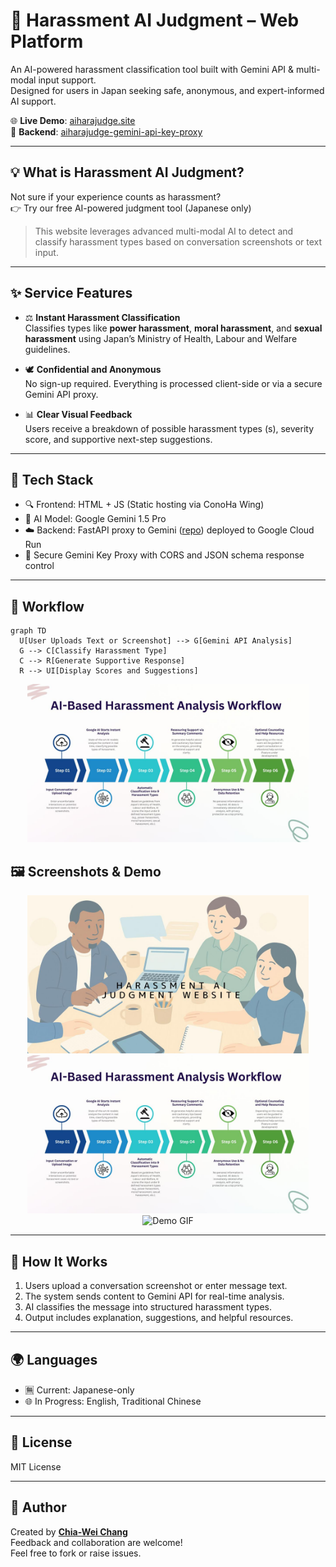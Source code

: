 # 🚨 Harassment AI Judgment – Web Platform

An AI-powered harassment classification tool built with Gemini API & multi-modal input support.  
Designed for users in Japan seeking safe, anonymous, and expert-informed AI support.

🌐 **Live Demo**: [aiharajudge.site](https://aiharajudge.site/)  
🧠 **Backend**: [aiharajudge-gemini-api-key-proxy](https://github.com/changch223/aiharajudge-gemini-api-key-proxy)

---

## 💡 What is Harassment AI Judgment?

Not sure if your experience counts as harassment?  
👉 Try our free AI-powered judgment tool (Japanese only)

> This website leverages advanced multi-modal AI to detect and classify harassment types based on conversation screenshots or text input.

---

## ✨ Service Features

- ⚖️ **Instant Harassment Classification**  
  Classifies types like **power harassment**, **moral harassment**, and **sexual harassment** using Japan’s Ministry of Health, Labour and Welfare guidelines.

- 🕊 **Confidential and Anonymous**  
  No sign-up required. Everything is processed client-side or via a secure Gemini API proxy.

- 📊 **Clear Visual Feedback**  
  Users receive a breakdown of possible harassment types (s), severity score, and supportive next-step suggestions.

---

## 🔧 Tech Stack

- 🔍 Frontend: HTML + JS (Static hosting via ConoHa Wing)
- 🤖 AI Model: Google Gemini 1.5 Pro
- ☁️ Backend: FastAPI proxy to Gemini ([repo](https://github.com/changch223/aiharajudge-gemini-api-key-proxy)) deployed to Google Cloud Run
- 🔐 Secure Gemini Key Proxy with CORS and JSON schema response control

---

## 🧪 Workflow

```mermaid
graph TD
  U[User Uploads Text or Screenshot] --> G[Gemini API Analysis]
  G --> C[Classify Harassment Type]
  C --> R[Generate Supportive Response]
  R --> UI[Display Scores and Suggestions]
```
<div align="center">
  <img src="assets/workflow.jpg" width="450" alt="App Flow"/>
</div>

## 🖼 Screenshots & Demo

<div align="center">
  <img src="assets/intro.jpg" width="450" alt="App Intro"/>
  <br/>
  <img src="assets/workflow.jpg" width="450" alt="App Flow"/>
  <br/>
  <img src="assets/hara.gif" width="450" alt="Demo GIF"/>
</div>

---

## 🧠 How It Works

1. Users upload a conversation screenshot or enter message text.  
2. The system sends content to Gemini API for real-time analysis.  
3. AI classifies the message into structured harassment types.  
4. Output includes explanation, suggestions, and helpful resources.

---

## 🌍 Languages

- 🈚 Current: Japanese-only  
- 🌐 In Progress: English, Traditional Chinese

---

## 📄 License

MIT License

---

## 🙋 Author

Created by **[Chia-Wei Chang](https://github.com/changch223)**  
Feedback and collaboration are welcome!  
Feel free to fork or raise issues.
